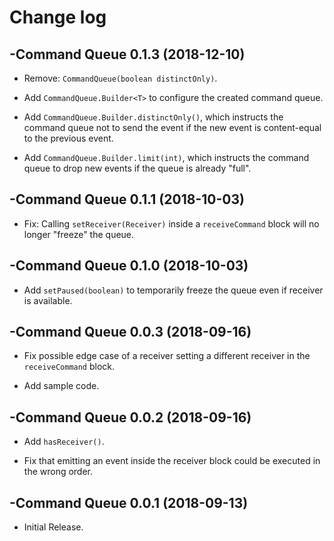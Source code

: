 # Change log

-Command Queue 0.1.3 (2018-12-10)
--------------------------------
- Remove: `CommandQueue(boolean distinctOnly)`.

- Add `CommandQueue.Builder<T>` to configure the created command queue.

- Add `CommandQueue.Builder.distinctOnly()`, which instructs the command queue not to send the event if the new event is content-equal to the previous event.

- Add `CommandQueue.Builder.limit(int)`, which instructs the command queue to drop new events if the queue is already "full".

-Command Queue 0.1.1 (2018-10-03)
--------------------------------
- Fix: Calling `setReceiver(Receiver)` inside a `receiveCommand` block will no longer "freeze" the queue.

-Command Queue 0.1.0 (2018-10-03)
--------------------------------
- Add `setPaused(boolean)` to temporarily freeze the queue even if receiver is available.

-Command Queue 0.0.3 (2018-09-16)
--------------------------------
- Fix possible edge case of a receiver setting a different receiver in the `receiveCommand` block.

- Add sample code.

-Command Queue 0.0.2 (2018-09-16)
--------------------------------
- Add `hasReceiver()`.

- Fix that emitting an event inside the receiver block could be executed in the wrong order.

-Command Queue 0.0.1 (2018-09-13)
--------------------------------
- Initial Release.